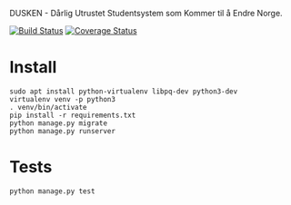 DUSKEN - Dårlig Utrustet Studentsystem som Kommer til å Endre Norge.

[![Build Status](https://travis-ci.org/edb-gjengen/dusken.svg?branch=master)](https://travis-ci.org/edb-gjengen/dusken)
[![Coverage Status](https://coveralls.io/repos/edb-gjengen/dusken/badge.svg?branch=master&service=github)](https://coveralls.io/github/edb-gjengen/dusken?branch=master)

# Install
    sudo apt install python-virtualenv libpq-dev python3-dev
    virtualenv venv -p python3
    . venv/bin/activate
    pip install -r requirements.txt
    python manage.py migrate
    python manage.py runserver

# Tests

    python manage.py test
